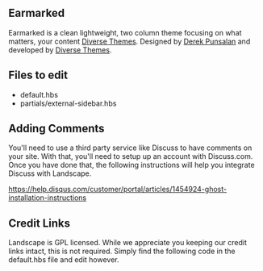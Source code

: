 ## Earmarked
Earmarked is a clean lightweight, two column theme focusing on what matters, your content [Diverse Themes](http://diversethemes.com). Designed by [Derek Punsalan](https://twitter.com/derekpunsaln) and developed by [Diverse Themes](http://diversethemes.com).

## Files to edit

 * default.hbs
 * partials/external-sidebar.hbs

## Adding Comments

You'll need to use a third party service like Discuss to have comments on your site. With that, you'll need to setup up an account with Discuss.com. Once you have done that, the following instructions will help you integrate Discuss with Landscape.

https://help.disqus.com/customer/portal/articles/1454924-ghost-installation-instructions


## Credit Links

Landscape is GPL licensed. While we appreciate you keeping our credit links intact, this is not required. Simply find the following code in the default.hbs file and edit however.